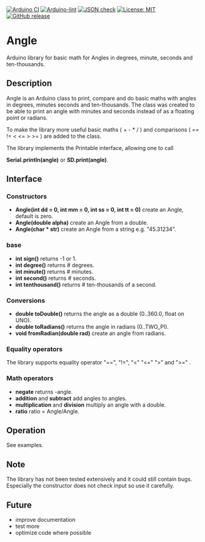 
[![Arduino CI](https://github.com/RobTillaart/Angle/workflows/Arduino%20CI/badge.svg)](https://github.com/marketplace/actions/arduino_ci)
[![Arduino-lint](https://github.com/RobTillaart/Angle/actions/workflows/arduino-lint.yml/badge.svg)](https://github.com/RobTillaart/Angle/actions/workflows/arduino-lint.yml)
[![JSON check](https://github.com/RobTillaart/Angle/actions/workflows/jsoncheck.yml/badge.svg)](https://github.com/RobTillaart/Angle/actions/workflows/jsoncheck.yml)
[![License: MIT](https://img.shields.io/badge/license-MIT-green.svg)](https://github.com/RobTillaart/Angle/blob/master/LICENSE)
[![GitHub release](https://img.shields.io/github/release/RobTillaart/Angle.svg?maxAge=3600)](https://github.com/RobTillaart/Angle/releases)


# Angle

Arduino library for basic math for Angles in degrees, minute, seconds and ten-thousands.


## Description

Angle is an Arduino class to print, compare and do basic maths with angles
in degrees, minutes seconds and ten-thousands. The class was created to be
able to print an angle with minutes and seconds instead of as a floating point
or radians.

To make the library more useful basic maths ( + - \* / ) 
and comparisons ( == != < <= > >= ) are added to the class.

The library implements the Printable interface, allowing one to call

**Serial.println(angle)** or **SD.print(angle)**.


## Interface

### Constructors

- **Angle(int dd = 0, int mm = 0, int ss = 0, int tt = 0)** create an Angle, default is zero.
- **Angle(double alpha)** create an Angle from a double.
- **Angle(char \* str)** create an Angle from a string e.g. "45.31234".


### base

- **int sign()** returns -1 or 1.
- **int degree()** returns # degrees.
- **int minute()** returns # minutes.
- **int second()** returns # seconds.
- **int tenthousand()** returns # ten-thousands of a second.


### Conversions

- **double toDouble()** returns the angle as a double (0..360.0, float on UNO).
- **double toRadians()** returns the angle in radians (0..TWO_PI).
- **void fromRadian(double rad)** create an angle from radians.


### Equality operators

The library supports equality operator "==", "!=", "<" "<=" ">" and ">=" .


### Math operators

- **negate** returns -angle.
- **addition** and **subtract** add angles to angles.
- **multiplication** and **division** multiply an angle with a double.
- **ratio**  ratio = Angle/Angle.


## Operation

See examples.


## Note

The library has not been tested extensively and it could still contain
bugs. Especially the constructor does not check input so use it carefully.


## Future

- improve documentation
- test more
- optimize code where possible


